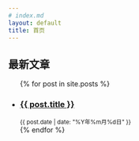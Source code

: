 ```yaml
---
# index.md
layout: default
title: 首页
---
```


## 最新文章

<ul class="home-post-list">
  {% for post in site.posts %}
    <li>
      <h3>
        <a href="{{ post.url | relative_url }}">{{ post.title }}</a>
      </h3>
      <!-- <p>{{ post.excerpt }}</p> -->
      <small>{{ post.date | date: "%Y年%m月%d日" }}</small>
    </li>
  {% endfor %}
</ul>